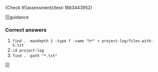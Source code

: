 {Check It!|assessment}(test-1883443952)

|||guidance
### Correct answers
1. `find . -maxdepth 1 -type f -name "h*" > project-log/files-with-h.txt`
2. `cd project-log`
3. `find . -path "*.txt"`

|||
